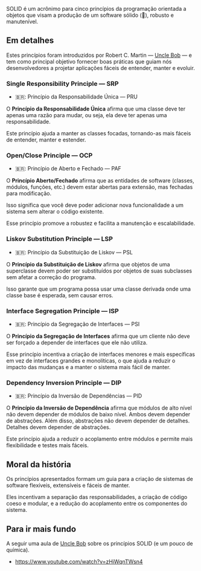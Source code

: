 SOLID é um acrônimo para cinco princípios da programação orientada a objetos que visam a produção de um software sólido (🥸), robusto e manutenível. 

## Em detalhes

Estes princípios foram introduzidos por Robert C. Martin — [Uncle Bob](http://cleancoder.com/products) — e tem como principal objetivo fornecer boas práticas que guiam nós desenvolvedores a projetar aplicações fáceis de entender, manter e evoluir.

### Single Responsibility Principle — SRP

- 🇧🇷: Princípio da Responsabilidade Única — PRU

O **Princípio da Responsabilidade Única**  afirma que uma classe deve ter apenas uma razão para mudar, ou seja, ela deve ter apenas uma responsabilidade. 

Este princípio ajuda a manter as classes focadas, tornando-as mais fáceis de entender, manter e estender.

### Open/Close Principle — OCP

- 🇧🇷: Princípio de Aberto e Fechado — PAF

O **Princípio Aberto/Fechado** afirma que as entidades de software (classes, módulos, funções, etc.) devem estar abertas para extensão, mas fechadas para modificação. 

Isso significa que você deve poder adicionar nova funcionalidade a um sistema sem alterar o código existente. 

Esse princípio promove a robustez e facilita a manutenção e escalabilidade.

### Liskov Substitution Principle — LSP

- 🇧🇷: Princípio da Substituição de Liskov — PSL

O **Princípio da Substituição de Liskov** afirma que objetos de uma superclasse devem poder ser substituídos por objetos de suas subclasses sem afetar a correção do programa. 

Isso garante que um programa possa usar uma classe derivada onde uma classe base é esperada, sem causar erros.

### Interface Segregation Principle — ISP

- 🇧🇷: Princípio da Segregação de Interfaces — PSI

O **Princípio da Segregação de Interfaces** afirma que um cliente não deve ser forçado a depender de interfaces que ele não utiliza. 

Esse princípio incentiva a criação de interfaces menores e mais específicas em vez de interfaces grandes e monolíticas, o que ajuda a reduzir o impacto das mudanças e a manter o sistema mais fácil de manter.

### Dependency Inversion Principle — DIP

- 🇧🇷: Princípio da Inversão de Dependências — PID

O **Princípio da Inversão de Dependência** afirma que módulos de alto nível não devem depender de módulos de baixo nível. Ambos devem depender de abstrações. Além disso, abstrações não devem depender de detalhes. Detalhes devem depender de abstrações. 

Este princípio ajuda a reduzir o acoplamento entre módulos e permite mais flexibilidade e testes mais fáceis.

## Moral da história

Os princípios apresentados formam um guia para a criação de sistemas de software flexíveis, extensíveis e fáceis de manter. 

Eles incentivam a separação das responsabilidades, a criação de código coeso e modular, e a redução do acoplamento entre os componentes do sistema. 

## Para ir mais fundo

A seguir uma aula de [Uncle Bob](http://cleancoder.com/products) sobre os princípios SOLID (e um pouco de química).

- <https://www.youtube.com/watch?v=zHiWqnTWsn4>